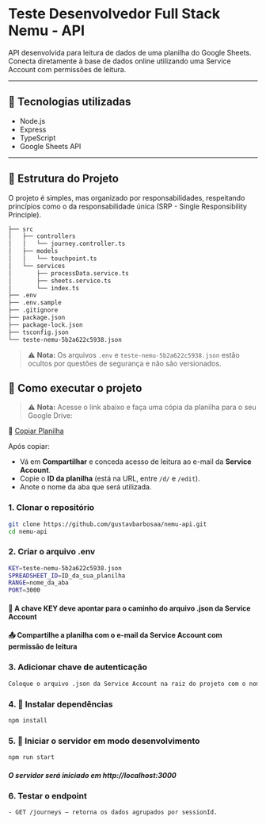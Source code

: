 # Teste Desenvolvedor Full Stack Nemu - API

API desenvolvida para leitura de dados de uma planilha do Google Sheets.  
Conecta diretamente à base de dados online utilizando uma Service Account com permissões de leitura.

---

## 🚧 Tecnologias utilizadas

- Node.js
- Express
- TypeScript
- Google Sheets API

---

## 📁 Estrutura do Projeto

O projeto é simples, mas organizado por responsabilidades, respeitando princípios como o da responsabilidade única (SRP - Single Responsibility Principle).

```bash
├── src
│   ├── controllers
│   │   └── journey.controller.ts
│   ├── models
│   │   └── touchpoint.ts
│   └── services
│       ├── processData.service.ts
│       ├── sheets.service.ts
│       └── index.ts
├── .env
├── .env.sample
├── .gitignore
├── package.json
├── package-lock.json
├── tsconfig.json
└── teste-nemu-5b2a622c5938.json
```

> ⚠️ **Nota:** Os arquivos `.env` e `teste-nemu-5b2a622c5938.json` estão ocultos por questões de segurança e não são versionados.

## 🚀 Como executar o projeto

> ⚠️ **Nota:** Acesse o link abaixo e faça uma cópia da planilha para o seu Google Drive:

📄 [Copiar Planilha](https://docs.google.com/spreadsheets/d/1bFwd2Xav6ultQuAzNYBCK0LTLd7jpKLW13asz1wGaq8/edit?gid=1533670245#gid=1533670245)

Após copiar:
- Vá em **Compartilhar** e conceda acesso de leitura ao e-mail da **Service Account**.
- Copie o **ID da planilha** (está na URL, entre `/d/` e `/edit`).
- Anote o nome da aba que será utilizada.

### 1. Clonar o repositório
```bash
git clone https://github.com/gustavbarbosaa/nemu-api.git
cd nemu-api
```
### 2. Criar o arquivo .env
```bash
KEY=teste-nemu-5b2a622c5938.json
SPREADSHEET_ID=ID_da_sua_planilha
RANGE=nome_da_aba
PORT=3000
```
#### 🧠 A chave KEY deve apontar para o caminho do arquivo .json da Service Account
#### 📤 Compartilhe a planilha com o e-mail da Service Account com permissão de leitura

### 3. Adicionar chave de autenticação
```bash
Coloque o arquivo .json da Service Account na raiz do projeto com o nome definido na variável KEY.
```
### 4. 🚀 Instalar dependências
```bash
npm install
```

### 5. 🚀 Iniciar o servidor em modo desenvolvimento
```bash
npm run start
```

##### O servidor será iniciado em http://localhost:3000

### 6. Testar o endpoint
```bash
- GET /journeys — retorna os dados agrupados por sessionId.
```
